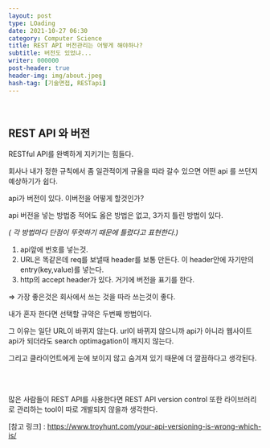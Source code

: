 ```yaml
---
layout: post
type: LOading
date: 2021-10-27 06:30
category: Computer Science
title: REST API 버전관리는 어떻게 해야하나?
subtitle: 버전도 있었냐...
writer: 000000
post-header: true
header-img: img/about.jpeg
hash-tag: [기술면접, RESTapi]
---
```


<br>

## REST API 와 버전

RESTful API를 완벽하게 지키기는 힘들다.

회사나 내가 정한 규칙에서 좀 일관적이게 규율을 따라 갈수 있으면 어떤 api 를 쓰던지 예상하기가 쉽다.

api가 버전이 있다. 이버전을 어떻게 할것인가?

api 버전을 넣는 방법중 적어도 옳은 방법은 없고, 3가지 틀린 방법이 있다.

*( 각 방법마다 단점이 뚜렷하기 때문에 틀렸다고 표현한다.)*

1. api앞에 번호를 넣는것.
2. URL은 똑같은데 req를 보낼때 header를 보통 만든다. 이 header안에 자기만의 entry(key,value)를 넣는다.
3. http의 accept header가 있다. 거기에 버전을 표기를 한다.

⇒ 가장 좋은것은 회사에서 쓰는 것을 따라 쓰는것이 좋다.

내가 혼자 한다면 선택할 규약은 두번째 방법이다.

그 이유는 일단 URL이 바뀌지 않는다. url이 바뀌지 않으니까 api가 아니라 웹사이트 api가 되더라도 search optimagation이 깨지지 않는다. 

그리고 클라이언트에게 눈에 보이지 않고 숨겨져 있기 때문에 더 깔끔하다고 생각된다.

<br>

<br>

많은 사람들이 REST API를 사용한다면  REST API version control 또한 라이브러리로 관리하는 tool이 따로 개발되지 않을까 생각한다.

[참고 링크] : https://www.troyhunt.com/your-api-versioning-is-wrong-which-is/
